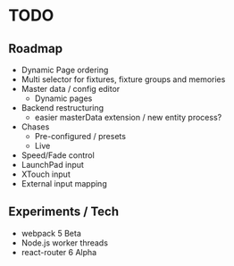 # TODO

## Roadmap

- Dynamic Page ordering
- Multi selector for fixtures, fixture groups and memories
- Master data / config editor
  - Dynamic pages
- Backend restructuring
  - easier masterData extension / new entity process?
- Chases
  - Pre-configured / presets
  - Live
- Speed/Fade control
- LaunchPad input
- XTouch input
- External input mapping

## Experiments / Tech

- webpack 5 Beta
- Node.js worker threads
- react-router 6 Alpha
